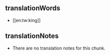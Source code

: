 ## translationWords

* [[en:tw:king]]

## translationNotes

* There are no translation notes for this chunk.
